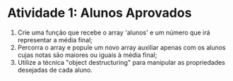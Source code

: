# Atividade 1: Alunos Aprovados

1. Crie uma função que recebe o array 'alunos' e um número que irá representar a média final;
2. Percorra o array e popule um novo array auxiliar apenas com os alunos cujas notas são maiores ou iguais à média final;
3. Utilize a técnica "object destructuring" para manipular as propriedades desejadas de cada aluno.
